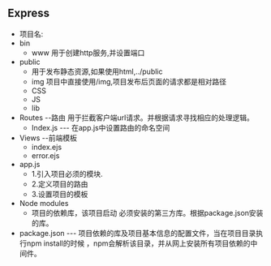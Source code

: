 ## Express
+ 项目名:
+ bin
    - www 用于创建http服务,并设置端口
+ public
    - 用于发布静态资源,如果使用html,../public
    - img 项目中直接使用/img,项目发布后页面的请求都是相对路径
    - CSS
    - JS
    - lib
+ Routes --路由 用于拦截客户端url请求。并根据请求寻找相应的处理逻辑。
    -  Index.js		---   在app.js中设置路由的命名空间
+ Views  --前端模板
    - index.ejs
    - error.ejs
+ app.js
    - 1.引入项目必须的模块.
    - 2.定义项目的路由
    - 3.设置项目的模板
+ Node modules
    - 项目的依赖库，该项目启动 必须安装的第三方库。根据package.json安装的库。
+ package.json --- 项目依赖的库及项目基本信息的配置文件，当在项目目录执行npm install的时候 ，npm会解析该目录，并从网上安装所有项目依赖的中间件。